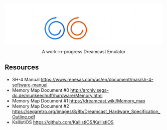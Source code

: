 <p align="center">
<picture>
  <source media="(prefers-color-scheme: dark)" srcset="resources/lucid_dark_mode_banner.png">
  <source media="(prefers-color-scheme: light)" srcset="resources/lucid_light_mode_banner.png">
  <img src="resources/lucid_dark_mode_banner.png">
</picture>
</p>

<p align="center">
A work-in-progress Dreamcast Emulator
</p>

## Resources
* SH-4 Manual
https://www.renesas.com/us/en/document/mas/sh-4-software-manual
* Memory Map Document #0
http://archiv.sega-dc.de/munkeechuff/hardware/Memory.html
* Memory Map Document #1
https://dreamcast.wiki/Memory_map
* Memory Map Document #2
https://segaretro.org/images/8/8b/Dreamcast_Hardware_Specification_Outline.pdf
* KallistiOS
https://github.com/KallistiOS/KallistiOS